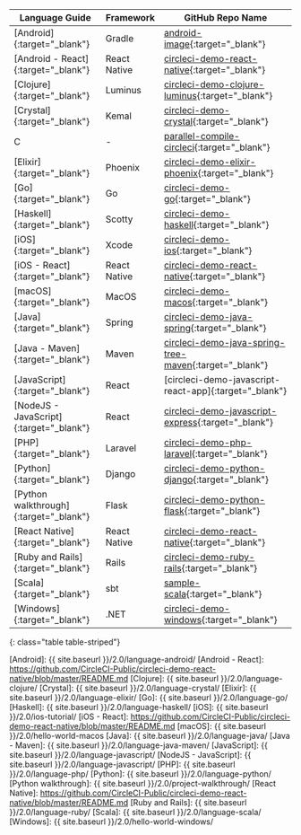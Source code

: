 | Language Guide                          | Framework    | GitHub Repo Name
|-----------------------------------------|--------------|----------------------------------------------------------|
| [Android]{:target="_blank"}             | Gradle       | [android-image]{:target="_blank"}                        |
| [Android - React]{:target="_blank"}     | React Native | [circleci-demo-react-native]{:target="_blank"}           |
| [Clojure]{:target="_blank"}             | Luminus      | [circleci-demo-clojure-luminus]{:target="_blank"}        |
| [Crystal]{:target="_blank"}             | Kemal        | [circleci-demo-crystal]{:target="_blank"}                |
| C                                       | -            | [parallel-compile-circleci]{:target="_blank"}            |
| [Elixir]{:target="_blank"}              | Phoenix      | [circleci-demo-elixir-phoenix]{:target="_blank"}         |
| [Go]{:target="_blank"}                  | Go           | [circleci-demo-go]{:target="_blank"}                     |
| [Haskell]{:target="_blank"}             | Scotty       | [circleci-demo-haskell]{:target="_blank"}                |
| [iOS]{:target="_blank"}                 | Xcode        | [circleci-demo-ios]{:target="_blank"}                    |
| [iOS - React]{:target="_blank"}         | React Native | [circleci-demo-react-native]{:target="_blank"}           |
| [macOS]{:target="_blank"}               | MacOS        | [circleci-demo-macos]{:target="_blank"}                  |
| [Java]{:target="_blank"}                | Spring       | [circleci-demo-java-spring]{:target="_blank"}            |
| [Java - Maven]{:target="_blank"}        | Maven        | [circleci-demo-java-spring-tree-maven]{:target="_blank"} |
| [JavaScript]{:target="_blank"}          | React        | [circleci-demo-javascript-react-app]{:target="_blank"}   |
| [NodeJS - JavaScript]{:target="_blank"} | React        | [circleci-demo-javascript-express]{:target="_blank"}     |
| [PHP]{:target="_blank"}                 | Laravel      | [circleci-demo-php-laravel]{:target="_blank"}            |
| [Python]{:target="_blank"}              | Django       | [circleci-demo-python-django]{:target="_blank"}          |
| [Python walkthrough]{:target="_blank"}  | Flask        | [circleci-demo-python-flask]{:target="_blank"}           |
| [React Native]{:target="_blank"}        | React Native | [circleci-demo-react-native]{:target="_blank"}           |
| [Ruby and Rails]{:target="_blank"}      | Rails        | [circleci-demo-ruby-rails]{:target="_blank"}             |
| [Scala]{:target="_blank"}               | sbt          | [sample-scala]{:target="_blank"}                         |
| [Windows]{:target="_blank"}             | .NET         | [circleci-demo-windows]{:target="_blank"}                |
{: class="table table-striped"}

[Android]: {{ site.baseurl }}/2.0/language-android/
[Android - React]: https://github.com/CircleCI-Public/circleci-demo-react-native/blob/master/README.md
[Clojure]: {{ site.baseurl }}/2.0/language-clojure/
[Crystal]: {{ site.baseurl }}/2.0/language-crystal/
[Elixir]: {{ site.baseurl }}/2.0/language-elixir/
[Go]: {{ site.baseurl }}/2.0/language-go/
[Haskell]: {{ site.baseurl }}/2.0/language-haskell/
[iOS]: {{ site.baseurl }}/2.0/ios-tutorial/
[iOS - React]: https://github.com/CircleCI-Public/circleci-demo-react-native/blob/master/README.md
[macOS]: {{ site.baseurl }}/2.0/hello-world-macos
[Java]: {{ site.baseurl }}/2.0/language-java/
[Java - Maven]: {{ site.baseurl }}/2.0/language-java-maven/
[JavaScript]: {{ site.baseurl }}/2.0/language-javascript/
[NodeJS - JavaScript]: {{ site.baseurl }}/2.0/language-javascript/
[PHP]: {{ site.baseurl }}/2.0/language-php/
[Python]: {{ site.baseurl }}/2.0/language-python/
[Python walkthrough]: {{ site.baseurl }}/2.0/project-walkthrough/
[React Native]: https://github.com/CircleCI-Public/circleci-demo-react-native/blob/master/README.md
[Ruby and Rails]: {{ site.baseurl }}/2.0/language-ruby/
[Scala]: {{ site.baseurl }}/2.0/language-scala/
[Windows]: {{ site.baseurl }}/2.0/hello-world-windows/

[android-image]: https://github.com/circleci/circleci-images/tree/master/android
[circleci-demo-clojure-luminus]: https://github.com/CircleCI-Public/circleci-demo-clojure-luminus
[circleci-demo-crystal]: https://github.com/CircleCI-Public/circleci-demo-crystal
[circleci-demo-elixir-phoenix]: https://github.com/CircleCI-Public/circleci-demo-elixir-phoenix
[circleci-demo-go]: https://github.com/CircleCI-Public/circleci-demo-go
[circleci-demo-java-spring]: https://github.com/CircleCI-Public/circleci-demo-java-spring
[circleci-demo-java-spring-tree-maven]: https://github.com/CircleCI-Public/circleci-demo-java-spring/tree/maven
[circleci-demo-javascript-express]: https://github.com/CircleCI-Public/circleci-demo-javascript-express
[circleci-demo-haskell]: https://github.com/CircleCI-Public/circleci-demo-haskell
[circleci-demo-ios]: https://github.com/CircleCI-Public/circleci-demo-ios
[circleci-demo-macos]: https://github.com/CircleCI-Public/circleci-demo-macos
[circleci-demo-php-laravel]: https://github.com/CircleCI-Public/circleci-demo-php-laravel
[circleci-demo-python-django]: https://github.com/CircleCI-Public/circleci-demo-python-django
[circleci-demo-python-flask]: https://github.com/CircleCI-Public/circleci-demo-python-flask
[circleci-demo-react-native]: https://github.com/CircleCI-Public/circleci-demo-react-native
[circleci-demo-ruby-rails]: https://github.com/CircleCI-Public/circleci-demo-ruby-rails
[sample-scala]: https://github.com/ariv3ra/samplescala
[circleci-demo-windows]: https://github.com/CircleCI-Public/circleci-demo-windows/
[parallel-compile-circleci]: https://github.com/eddiewebb/parallel-compile-circleci/blob/master/.circleci/config.yml
